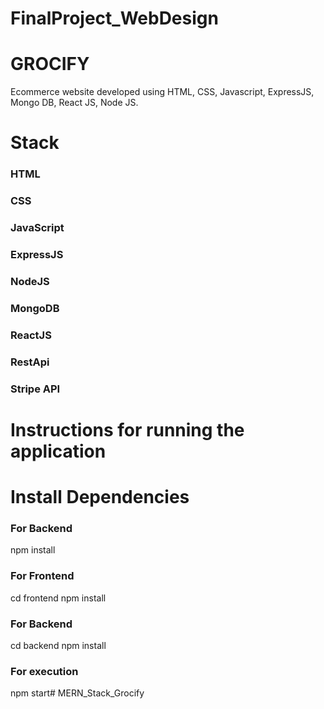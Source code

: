 # FinalProject_WebDesign

# GROCIFY
Ecommerce website developed using HTML, CSS, Javascript, ExpressJS, Mongo DB, React JS, Node JS.

# Stack

### HTML
### CSS
### JavaScript
### ExpressJS
### NodeJS
### MongoDB
### ReactJS
### RestApi
### Stripe API

# Instructions for running the application
# Install Dependencies

### For Backend 
npm install

### For Frontend
cd frontend 
npm install

### For Backend
cd backend
npm install

### For execution
npm start# MERN_Stack_Grocify
